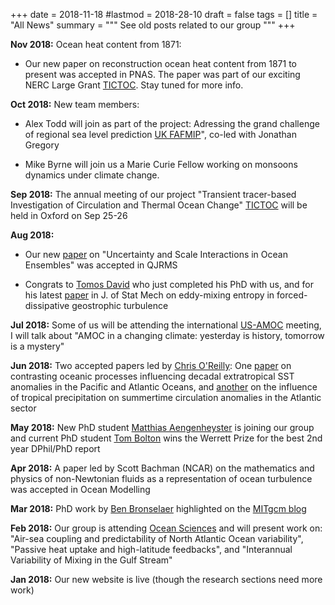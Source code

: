 +++
date = 2018-11-18
#lastmod = 2018-28-10
draft = false
tags = []
title = "All News"
summary = """ See old posts related to our group """
+++

**Nov 2018:** Ocean heat content from 1871:

- Our new paper on reconstruction ocean heat content from 1871 to
  present was accepted in PNAS. The paper was part of our exciting
  NERC Large Grant [TICTOC](http://projects.noc.ac.uk/tictoc/).  Stay
  tuned for more info.


**Oct 2018:** New team members:

- Alex Todd will join as part of the project: Adressing the grand
  challenge of regional sea level prediction [UK
  FAFMIP](http://www.fafmip.org/)", co-led with Jonathan Gregory

- Mike Byrne will join us a Marie Curie Fellow working on monsoons
  dynamics under climate change.

**Sep 2018:** The annual meeting of our project "Transient
  tracer-based Investigation of Circulation and Thermal Ocean Change"
  [TICTOC](http://projects.noc.ac.uk/tictoc/) will be held in Oxford
  on Sep 25-26

**Aug 2018:**

- Our new
  [paper](https://laurezanna.github.io/files/pdf/zanna-al-revised-july1-2018.pdf)
  on "Uncertainty and Scale Interactions in Ocean Ensembles" was
  accepted in QJRMS

- Congrats to [Tomos
  David](https://www2.physics.ox.ac.uk/contacts/people/david) who just
  completed his PhD with us, and for his latest
  [paper](http://iopscience.iop.org/article/10.1088/1742-5468/aad19a/meta)
  in J. of Stat Mech on eddy-mixing entropy in forced-dissipative
  geostrophic turbulence

**Jul 2018:** Some of us will be attending the international
  [US-AMOC](https://usclivar.org/meetings/2018-amoc-rapid-meeting)
  meeting, I will talk about "AMOC in a changing climate: yesterday is
  history, tomorrow is a mystery"

**Jun 2018:** Two accepted papers led by [Chris
  O'Reilly](https://sites.google.com/site/christopherhorkesley/): One
  [paper](https://agupubs.onlinelibrary.wiley.com/doi/abs/10.1029/2018GL079077)
  on contrasting oceanic processes influencing decadal extratropical
  SST anomalies in the Pacific and Atlantic Oceans, and
  [another](https://journals.ametsoc.org/doi/abs/10.1175/JCLI-D-17-0451.1)
  on the influence of tropical precipitation on summertime circulation
  anomalies in the Atlantic sector

**May 2018:** New PhD student [Matthias
  Aengenheyster](https://www.environmental-research.ox.ac.uk/students/matthias-aengenheyster/)
  is joining our group and current PhD student [Tom
  Bolton](https://www.environmental-research.ox.ac.uk/students/tom-bolton/)
  wins the Werrett Prize for the best 2nd year DPhil/PhD report

**Apr 2018:** A paper led by Scott Bachman (NCAR) on the mathematics
  and physics of non-Newtonian fluids as a representation of ocean
  turbulence was accepted in Ocean Modelling

**Mar 2018:** PhD work by [Ben
  Bronselaer](https://bronselaer.wordpress.com/) highlighted on the
  [MITgcm
  blog](http://mitgcm.org/2018/03/08/exploring-the-southern-ocean-pco2-wind-stress-connection/)

**Feb 2018:** Our group is attending [Ocean
  Sciences](https://osm.AGU.org/2018/) and will present work on:
  "Air-sea coupling and predictability of North Atlantic Ocean
  variability", "Passive heat uptake and high-latitude feedbacks", and
  "Interannual Variability of Mixing in the Gulf Stream"

**Jan 2018:** Our new website is live (though the research sections
  need more work)


